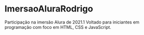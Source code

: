 # ImersaoAluraRodrigo
Participação na imersão Alura de 2021.1
Voltado para iniciantes em programação com foco em HTML, CSS e JavaScript.
